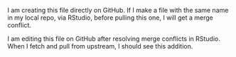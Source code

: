 I am creating this file directly on GitHub. If I make a file with the same name in my local repo, via RStudio, before pulling this one, I will get a merge conflict.

I am editing this file on GitHub after resolving merge conflicts in RStudio. When I fetch and pull from upstream, I should see this addition.
